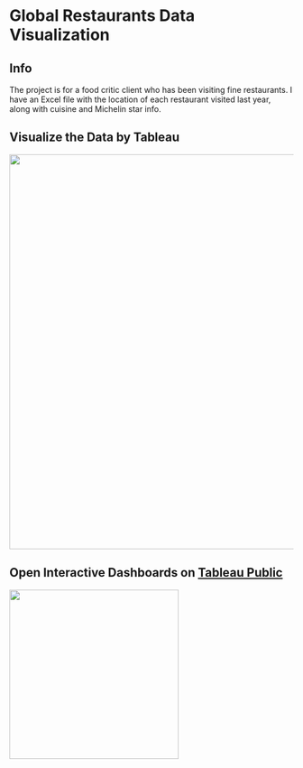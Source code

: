 # Global Restaurants Data Visualization

## Info
The project is for a food critic client who has been visiting fine restaurants. I have an Excel file with the location of each restaurant visited last year, along with cuisine and Michelin star info.


## Visualize the Data by Tableau

<p align="Left">
  <img src="https://github.com/user-attachments/assets/f3ac8694-23dc-43fa-bae5-32cc0a7814fa" width="700"/>
</p>



## Open Interactive Dashboards on **[Tableau Public](https://public.tableau.com/app/profile/tara.fardmanesh/viz/GlobalRestaurants/Dashboard1)**


<p align="left">
  <a href="https://public.tableau.com/app/profile/tara.fardmanesh/viz/GlobalRestaurants/Dashboard1" target="_blank">
    <img src="https://www.tableau.com/sites/default/files/blog/tableautips_30.png" width="300" />
  </a>
</p>
